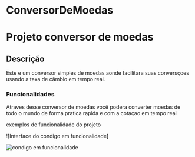 # ConversorDeMoedas
<h1> Projeto conversor de moedas </h1>
<h2>Descrição</h2>
<p>Este e um conversor simples de moedas aonde facilitara suas conversçoes usando a taxa de câmbio em tempo real.</p>
<h3>Funcionalidades</h3>
<p>Atraves desse conversor de moedas você podera converter moedas de todo o mundo de forma pratica rapida e com a cotaçao em tempo real</p>
<p>exemplos de funcionalidade do projeto</p>
![Interface do condigo em funcionalidade]


![condigo em funcionalidade](https://github.com/DevIgorr/ConverDeMoedas/assets/152797117/a377ccea-502e-4947-b365-c160590bf8e9)
